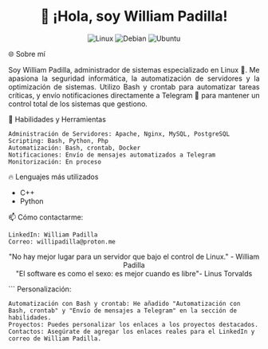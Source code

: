 <h1 align="center">👋 ¡Hola, soy William Padilla!</h1>

<p align="center"> <img src="https://img.shields.io/badge/Linux-%23FCC624.svg?&style=for-the-badge&logo=linux&logoColor=black" alt="Linux"> <img src="https://img.shields.io/badge/Debian-%23A81D33.svg?&style=for-the-badge&logo=debian&logoColor=white" alt="Debian"> <img src="https://img.shields.io/badge/Ubuntu-E95420?style=for-the-badge&logo=ubuntu&logoColor=white" alt="Ubuntu"> </p>

🌐 Sobre mí

<p align="justify"> Soy William Padilla, administrador de sistemas especializado en Linux 🐧. Me apasiona la seguridad informática, la automatización de servidores y la optimización de sistemas. Utilizo Bash y crontab para automatizar tareas críticas, y envío notificaciones directamente a Telegram 📲 para mantener un control total de los sistemas que gestiono.</p>

🔧 Habilidades y Herramientas

    Administración de Servidores: Apache, Nginx, MySQL, PostgreSQL
    Scripting: Bash, Python, Php
    Automatización: Bash, crontab, Docker
    Notificaciones: Envío de mensajes automatizados a Telegram
    Monitorización: En proceso

🔥 Lenguajes más utilizados
<ul>
    <li>C++</li>
    <li>Python</li>
</ul>

📫 Cómo contactarme:

    LinkedIn: William Padilla
    Correo: willipadilla@proton.me

<p align="center"> "No hay mejor lugar para un servidor que bajo el control de Linux." - William Padilla <br>"El software es como el sexo: es mejor cuando es libre"- Linus Torvalds</p> ```
Personalización:

    Automatización con Bash y crontab: He añadido "Automatización con Bash, crontab" y "Envío de mensajes a Telegram" en la sección de habilidades.
    Proyectos: Puedes personalizar los enlaces a los proyectos destacados.
    Contactos: Asegúrate de agregar los enlaces reales para el LinkedIn y correo de William Padilla.
